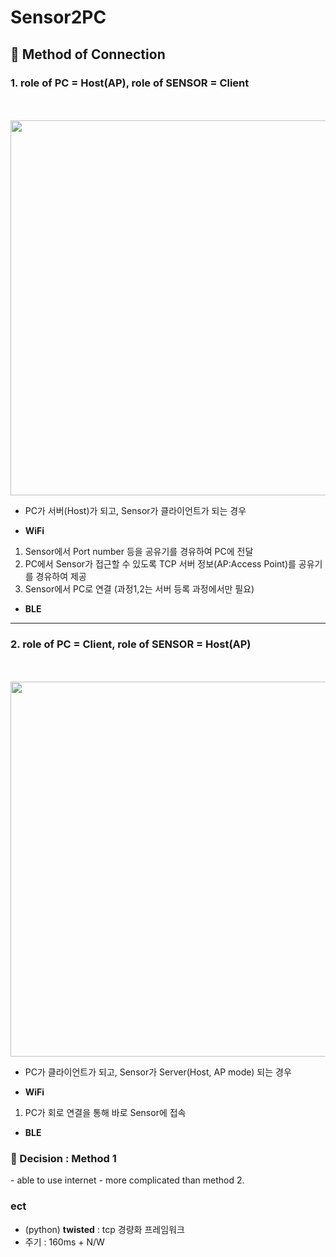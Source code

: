# Sensor2PC

## :cactus: Method of Connection

### 1. role of PC = Host(AP), role of SENSOR = Client
<div>
  <br> </br>
  <img width="600" src = "https://user-images.githubusercontent.com/27392019/73799699-033dcf80-47fa-11ea-8e26-373eef145c5e.png">
 </div>
 
 - PC가 서버(Host)가 되고, Sensor가 클라이언트가 되는 경우
 
 - **WiFi**
 1. Sensor에서 Port number 등을 공유기를 경유하여 PC에 전달 
 2. PC에서 Sensor가 접근할 수 있도록 TCP 서버 정보(AP:Access Point)를 공유기를 경유하여 제공
 3. Sensor에서 PC로 연결 (과정1,2는 서버 등록 과정에서만 필요)
 
 - **BLE**


---------------------------

### 2. role of PC = Client, role of SENSOR = Host(AP)
<div>
  <br> </br>
  <img width="600" src = "https://user-images.githubusercontent.com/27392019/73799696-ffaa4880-47f9-11ea-8da0-8abf71765644.png">
 </div>

 - PC가 클라이언트가 되고, Sensor가 Server(Host, AP mode) 되는 경우
 
 - **WiFi**
 1. PC가 회로 연결을 통해 바로 Sensor에 접속
 
 - **BLE**
 
### :cherry_blossom: Decision : Method 1

<Advatage>
  - able to use internet
 
<Disadvatage>
  - more complicated than method 2.

### ect
- (python) **twisted** : tcp 경량화 프레임워크
- 주기 : 160ms + N/W
